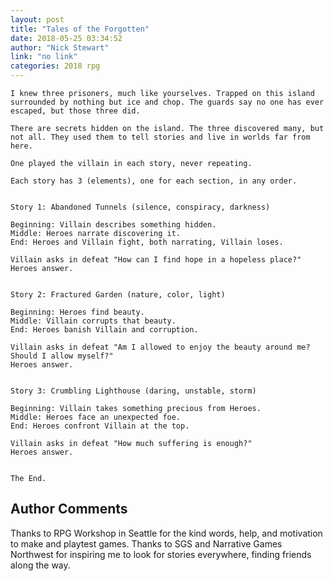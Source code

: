 ```yaml
---
layout: post
title: "Tales of the Forgotten"
date: 2018-05-25 03:34:52
author: "Nick Stewart"
link: "no link"
categories: 2018 rpg
---
```

```
I knew three prisoners, much like yourselves. Trapped on this island surrounded by nothing but ice and chop. The guards say no one has ever escaped, but those three did.

There are secrets hidden on the island. The three discovered many, but not all. They used them to tell stories and live in worlds far from here.

One played the villain in each story, never repeating.

Each story has 3 (elements), one for each section, in any order.


Story 1: Abandoned Tunnels (silence, conspiracy, darkness)

Beginning: Villain describes something hidden.
Middle: Heroes narrate discovering it.
End: Heroes and Villain fight, both narrating, Villain loses.

Villain asks in defeat "How can I find hope in a hopeless place?"
Heroes answer.


Story 2: Fractured Garden (nature, color, light)

Beginning: Heroes find beauty.
Middle: Villain corrupts that beauty.
End: Heroes banish Villain and corruption.

Villain asks in defeat "Am I allowed to enjoy the beauty around me? Should I allow myself?"
Heroes answer.


Story 3: Crumbling Lighthouse (daring, unstable, storm)

Beginning: Villain takes something precious from Heroes.
Middle: Heroes face an unexpected foe.
End: Heroes confront Villain at the top.

Villain asks in defeat "How much suffering is enough?"
Heroes answer.


The End.

```
## Author Comments 

Thanks to RPG Workshop in Seattle for the kind words, help, and motivation to make and playtest games. Thanks to SGS and Narrative Games Northwest for inspiring me to look for stories everywhere, finding friends along the way.
